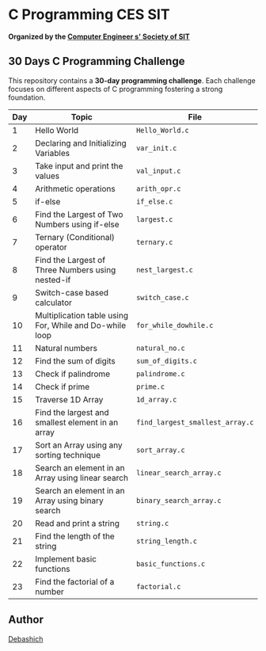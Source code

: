 # C Programming CES SIT
**Organized by the [Computer Engineer s' Society of SIT](https://www.linkedin.com/company/computer-engineers-society-sit/)**

## 30 Days C Programming Challenge
This repository contains a **30-day programming challenge**. Each challenge focuses on different aspects of C programming fostering a strong foundation. 

| Day | Topic | File |
| --- | --- | --- |
| 1   | Hello World | `Hello_World.c` |
| 2   | Declaring and Initializing Variables | `var_init.c` |
| 3   | Take input and print the values | `val_input.c` |
| 4   | Arithmetic operations | `arith_opr.c` |
| 5   | if-else | `if_else.c` |
| 6   | Find the Largest of Two Numbers using if-else | `largest.c` |
| 7   | Ternary (Conditional) operator | `ternary.c` |
| 8   | Find the Largest of Three Numbers using nested-if | `nest_largest.c` |
| 9   | Switch-case based calculator | `switch_case.c` |
| 10  | Multiplication table using For, While and Do-while loop | `for_while_dowhile.c` |
| 11  | Natural numbers | `natural_no.c` |
| 12  | Find the sum of digits | `sum_of_digits.c` |
| 13  | Check if palindrome | `palindrome.c` |
| 14  | Check if prime | `prime.c` |
| 15  | Traverse 1D Array | `1d_array.c` |
| 16  | Find the largest and smallest element in an array | `find_largest_smallest_array.c` |
| 17  | Sort an Array using any sorting technique| `sort_array.c` |
| 18  | Search an element in an Array using linear search| `linear_search_array.c` |
| 19  | Search an element in an Array using binary search| `binary_search_array.c` |
| 20  | Read and print a string| `string.c` |
| 21  | Find the length of the string| `string_length.c` |
| 22  | Implement basic functions| `basic_functions.c` |
| 23  | Find the factorial of a number| `factorial.c` |




## Author

[Debashich](https://github.com/Debashich)
